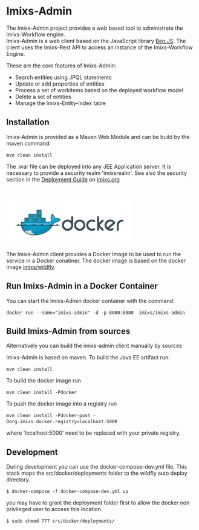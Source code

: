 # Imixs-Admin

The Imixs-Admin project provides a web based tool to administrate the Imixs-Workflow engine.  
Imixs-Admin is a web client based on the JavaScript library [Ben.JS](http://www.benjs.org). The client uses the Imixs-Rest API to access an instance of the Imixs-Workflow Engine. 

These are the core features of Imixs-Admin:

* Search entities using JPQL statements
* Update or add properties of entities
* Process a set of workitems based on the deployed workflow model
* Delete a set of entities
* Manage the Imixs-Entity-Index table
 
## Installation
Imixs-Admin is provided as a Maven Web Module and can be build by the maven command:

    mvn clean install

The .war file can be deployed into any JEE Application server. It is necessary to provide a security realm 'imixsrealm'. See also the security section in the [Deployment Guide](http://www.imixs.org/jee/deployment/overview.html) on [imixs.org](http://www.imixs.org)


<br /><br /><img src="./small_h-trans.png" />


The Imixs-Admin client provides a Docker Image to be used to run the service in a Docker conatiner. 
The docker image is based on the docker image [imixs/wildfly](https://hub.docker.com/r/imixs/wildfly/).


## Run Imixs-Admin in a Docker Container
You can start the Imixs-Admin docker container with the command:

	docker run --name="imixs-admin" -d -p 8080:8080  imixs/imixs-admin

## Build Imixs-Admin from sources

Alternatively you can build the imixs-admin client manually by sources

Imixs-Admin is based on maven. To build the Java EE artifact run:

	mvn clean install

To build the docker image run

	mvn clean install -Pdocker

To push the docker image into a registry run

	mvn clean install -Pdocker-push -Dorg.imixs.docker.registry=localhost:5000

where 'localhost:5000' need to be replaced with your private registry.



## Development

During development you can use the docker-compose-dev.yml file. This stack maps the src/docker/deployments folder to the wildfly auto deploy directory. 

	$ docker-compose -f docker-compose-dev.yml up
	
you may have to grant the deployment folder first to allow the docker non privileged user to access this location.

	$ sudo chmod 777 src/docker/deployments/

	
